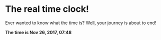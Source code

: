 # The real time clock!

Ever wanted to know what the time is? Well, your journey is about to end!

**The time is Nov 26, 2017, 07:48**